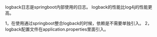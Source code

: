 logback日志是springboot内部使用的日志。
logback的性能比log4j的性能更高。

1，在使用通过springboot整合logback的时候，依赖是不需要单独引入。
2，logback配置文件在application.properties里面引入。
